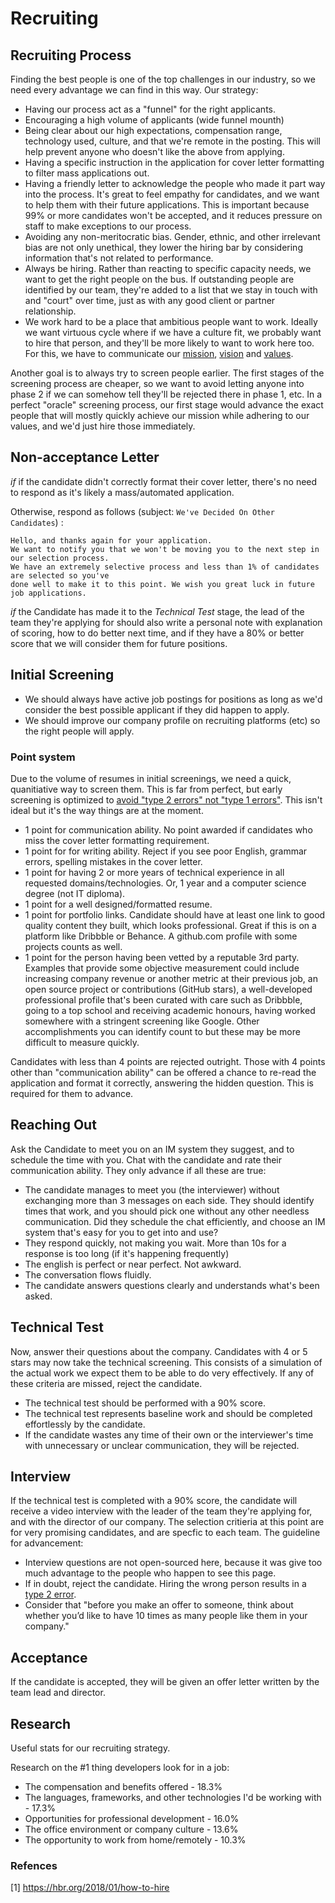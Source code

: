 
# Recruiting

## Recruiting Process

Finding the best people is one of the top challenges in our industry, so we need every advantage we can find in this way. Our strategy:

  * Having our process act as a "funnel" for the right applicants.
  * Encouraging a high volume of applicants (wide funnel mounth)
  * Being clear about our high expectations, compensation range, technology used, culture, and that we're remote in the posting. This will help prevent anyone who doesn't like the above from applying.
  * Having a specific instruction in the application for cover letter formatting to filter mass applications out.
  * Having a friendly letter to acknowledge the people who made it part way into the process. It's great to feel empathy for candidates, and we want to help them with their future applications. This is important because 99% or more candidates won't be accepted, and it reduces pressure on staff to make exceptions to our process.
  * Avoiding any non-meritocratic bias. Gender, ethnic, and other irrelevant bias are not only unethical, they lower the hiring bar by considering information that's not related to performance.
  * Always be hiring. Rather than reacting to specific capacity needs, we want to get the right people on the bus. If outstanding people are identified by our team, they're added to a list that we stay in touch with and "court" over time, just as with any good client or partner relationship.
  * We work hard to be a place that ambitious people want to work. Ideally we want virtuous cycle where if we have a culture fit, we probably want to hire that person, and they'll be more likely to want to work here too. For this, we have to communicate our [mission](../../MISSION.md), [vision](../../VISION.md) and [values](../../VALUES.md).

Another goal is to always try to screen people earlier. The first stages of the screening process are cheaper, so we want to avoid letting anyone into phase 2 if we can somehow tell they'll be rejected there in phase 1, etc. In a perfect "oracle" screening process, our first stage would advance the exact people that will mostly quickly achieve our mission while adhering to our values, and we'd just hire those immediately.

## Non-acceptance Letter

*if* if the candidate didn't correctly format their cover letter, there's no need to respond as it's likely a mass/automated application.

Otherwise, respond as follows (subject: `We've Decided On Other Candidates`) :
```
Hello, and thanks again for your application.
We want to notify you that we won't be moving you to the next step in our selection process.
We have an extremely selective process and less than 1% of candidates are selected so you've
done well to make it to this point. We wish you great luck in future job applications.
```

*if* the Candidate has made it to the *Technical Test* stage, the lead of the team they're applying for should also write a personal note with explanation of scoring, how to do better next time, and if they have a 80% or better score that we will consider them for future positions.

## Initial Screening

  * We should always have active job postings for positions as long as we'd consider the best possible applicant if they did happen to apply.
  * We should improve our company profile on recruiting platforms (etc) so the right people will apply.

### Point system
Due to the volume of resumes in initial screenings, we need a quick, quanitiative way to screen them. This is far from perfect, but early screening is optimized to [avoid "type 2 errors" not "type 1 errors"](https://en.wikipedia.org/wiki/Type_I_and_type_II_errors). This isn't ideal but it's the way things are at the moment.
  * 1 point for communication ability. No point awarded if candidates who miss the cover letter formatting requirement.
  * 1 point for for writing ability. Reject if you see poor English, grammar errors, spelling mistakes in the cover letter.
  * 1 point for having 2 or more years of technical experience in all requested domains/technologies. Or, 1 year and a computer science degree (not IT diploma).
  * 1 point for a well designed/formatted resume.
  * 1 point for portfolio links. Candidate should have at least one link to good quality content they built, which looks professional. Great if this is on a platform like Dribbble or Behance. A github.com profile with some projects counts as well.
  * 1 point for the person having been vetted by a reputable 3rd party. Examples that provide some objective measurement could include increasing company revenue or another metric at their previous job, an open source project or contributions (GitHub stars), a well-developed professional profile that's been curated with care such as Dribbble, going to a top school and receiving academic honours, having worked somewhere with a stringent screening like Google. Other accomplishments you can identify count to but these may be more difficult to measure quickly.
  
Candidates with less than 4 points are rejected outright. Those with 4 points other than "communication ability" can be offered a chance to re-read the application and format it correctly, answering the hidden question. This is required for them to advance.

## Reaching Out

Ask the Candidate to meet you on an IM system they suggest, and to schedule the time with you. Chat with the candidate and rate their communication ability. They only advance if all these are true:
  * The candidate manages to meet you (the interviewer) without exchanging more than 3 messages on each side. They should identify times that work, and you should pick one without any other needless communication. Did they schedule the chat efficiently, and choose an IM system that's easy for you to get into and use?
  * They respond quickly, not making you wait. More than 10s for a response is too long (if it's happening frequently)
  * The english is perfect or near perfect. Not awkward.
  * The conversation flows fluidly.
  * The candidate answers questions clearly and understands what's been asked.

## Technical Test

Now, answer their questions about the company. Candidates with 4 or 5 stars may now take the technical screening. This consists of a simulation of the actual work we expect them to be able to do very effectively. If any of these criteria are missed, reject the candidate.

  * The technical test should be performed with a 90% score.
  * The technical test represents baseline work and should be completed effortlessly by the candidate.
  * If the candidate wastes any time of their own or the interviewer's time with unnecessary or unclear communication, they will be rejected.

## Interview

If the technical test is completed with a 90% score, the candidate will receive a video interview with the leader of the team they're applying for, and with the director of our company. The selection critieria at this point are for very promising candidates, and are specfic to each team. The guideline for advancement:

  * Interview questions are not open-sourced here, because it was give too much advantage to the people who happen to see this page.
  * If in doubt, reject the candidate. Hiring the wrong person results in a [type 2 error](https://en.wikipedia.org/wiki/Type_I_and_type_II_errors).
  * Consider that "before you make an offer to someone, think about whether you’d like to have 10 times as many people like them in your company."

## Acceptance

If the candidate is accepted, they will be given an offer letter written by the team lead and director.

## Research

Useful stats for our recruiting strategy.

Research on the #1 thing developers look for in a job:

  * The compensation and benefits offered - 18.3%
  * The languages, frameworks, and other technologies I'd be working with - 17.3%
  * Opportunities for professional development - 16.0%
  * The office environment or company culture - 13.6%
  * The opportunity to work from home/remotely - 10.3%

### Refences

[1] https://hbr.org/2018/01/how-to-hire
